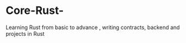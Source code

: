 # Core-Rust-
Learning Rust from basic to advance , writing contracts, backend and projects in Rust 
